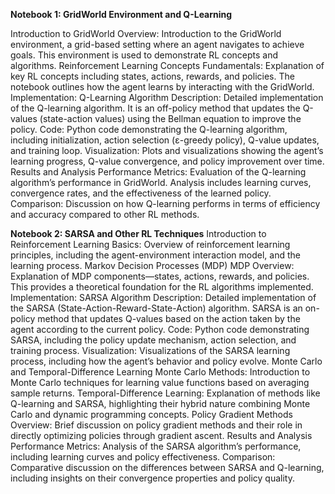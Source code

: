 **Notebook 1: GridWorld Environment and Q-Learning**

Introduction to GridWorld
Overview: Introduction to the GridWorld environment, a grid-based setting where an agent navigates to achieve goals. This environment is used to demonstrate RL concepts and algorithms.
Reinforcement Learning Concepts
Fundamentals: Explanation of key RL concepts including states, actions, rewards, and policies. The notebook outlines how the agent learns by interacting with the GridWorld.
Implementation: Q-Learning
Algorithm Description: Detailed implementation of the Q-learning algorithm. It is an off-policy method that updates the Q-values (state-action values) using the Bellman equation to improve the policy.
Code: Python code demonstrating the Q-learning algorithm, including initialization, action selection (ε-greedy policy), Q-value updates, and training loop.
Visualization: Plots and visualizations showing the agent’s learning progress, Q-value convergence, and policy improvement over time.
Results and Analysis
Performance Metrics: Evaluation of the Q-learning algorithm’s performance in GridWorld. Analysis includes learning curves, convergence rates, and the effectiveness of the learned policy.
Comparison: Discussion on how Q-learning performs in terms of efficiency and accuracy compared to other RL methods.


**Notebook 2: SARSA and Other RL Techniques**
Introduction to Reinforcement Learning
Basics: Overview of reinforcement learning principles, including the agent-environment interaction model, and the learning process.
Markov Decision Processes (MDP)
MDP Overview: Explanation of MDP components—states, actions, rewards, and policies. This provides a theoretical foundation for the RL algorithms implemented.
Implementation: SARSA
Algorithm Description: Detailed implementation of the SARSA (State-Action-Reward-State-Action) algorithm. SARSA is an on-policy method that updates Q-values based on the action taken by the agent according to the current policy.
Code: Python code demonstrating SARSA, including the policy update mechanism, action selection, and training process.
Visualization: Visualizations of the SARSA learning process, including how the agent’s behavior and policy evolve.
Monte Carlo and Temporal-Difference Learning
Monte Carlo Methods: Introduction to Monte Carlo techniques for learning value functions based on averaging sample returns.
Temporal-Difference Learning: Explanation of methods like Q-learning and SARSA, highlighting their hybrid nature combining Monte Carlo and dynamic programming concepts.
Policy Gradient Methods
Overview: Brief discussion on policy gradient methods and their role in directly optimizing policies through gradient ascent.
Results and Analysis
Performance Metrics: Analysis of the SARSA algorithm’s performance, including learning curves and policy effectiveness.
Comparison: Comparative discussion on the differences between SARSA and Q-learning, including insights on their convergence properties and policy quality.

